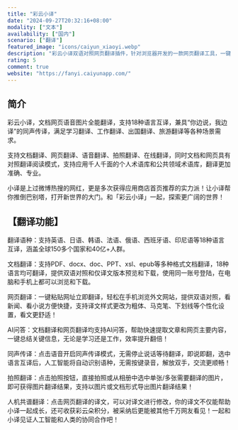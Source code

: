 ```yaml
---
title: "彩云小译"
date: "2024-09-27T20:32:16+08:00"
modality: ["文本"]
availability: ["国内"]
scenario: ["翻译"]
featured_image: "icons/caiyun_xiaoyi.webp"
description: "彩云小译双语对照网页翻译插件，针对浏览器开发的一款网页翻译工具，一键高效获取母语阅读体验。"
rating: 5
comment: true
website: "https://fanyi.caiyunapp.com/"
---
```


## 简介

彩云小译，文档网页语音图片全能翻译，支持18种语言互译，兼具“你边说，我边译”的同声传译，满足学习翻译、工作翻译、出国翻译、旅游翻译等各种场景需求。

支持文档翻译、网页翻译、语音翻译、拍照翻译、在线翻译，同时文档和网页具有对照翻译阅读模式，支持应用千人千面的个人术语库和公共领域术语库，翻译更加准确、专业。

小译是上过微博热搜的网红，更是多次获得应用商店首页推荐的实力派！让小译帮你推倒巴别塔，打开新世界的大门。和「彩云小译」一起，探索更广阔的世界！

## 【翻译功能】

翻译语种：支持英语、日语、韩语、法语、俄语、西班牙语、印尼语等18种语言互译，涵盖全球150多个国家和40亿+人群。

文档翻译：支持PDF、docx、doc、PPT、xsl、epub等多种格式文档翻译，18种语言均可翻译，提供双语对照和仅译文版本预览和下载，使用同一账号登陆，在电脑和手机上都可以浏览和下载。

网页翻译：一键粘贴网址立即翻译，轻松在手机浏览外文网站，提供双语对照，看新闻、看小说方便快捷，支持译文样式更改为粗体、马克笔、下划线等个性化设置，看文更舒适！

AI问答：文档翻译和网页翻译均支持AI问答，帮助快速提取文章和网页主要内容，一键总结关键信息，无论是学习还是工作，效率提升翻倍！

同声传译：点击语音开启同声传译模式，无需停止说话等待翻译，即说即翻，选中语言互译后，人工智能将自动识别语种，无需按键录音，解放双手，交流更顺畅！

拍照翻译：点击拍照按钮，直接拍照或从相册中选中单张/多张需要翻译的图片，即可获得图片翻译结果，支持以图片或文档形式导出图片翻译结果！

人机共谱翻译：点击网页翻译的译文，可以对译文进行修改，你的译文不仅能帮助小译一起成长，还可收获彩云朵积分，被采纳后更能被其他千万网友看见！一起和小译见证人工智能和人类的协同合作吧！